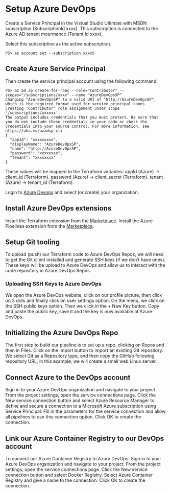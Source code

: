 # Setup Azure DevOps

Create a Service Principal in the Vistual Studio Ultimate with MSDN subscription (SubscriptionId xxxx).
This subscription is connected to the Azure AD tenant moermancc (Tenant Id xxxx).

Select this subscription as the active subscription.

```shell
PS> az account set --subscription xxxx5
```

## Create Azure Service Principal

Then create the service principal account using the following command:

```shell
PS> az ad sp create-for-rbac --role="Contributor" --scopes="/subscriptions/xxxx" --name "AzureDevOpsSP"
Changing "AzureDevOpsSP" to a valid URI of "http://AzureDevOpsSP", which is the required format used for service principal names
Creating 'Contributor' role assignment under scope '/subscriptions/xxxxxx'
The output includes credentials that you must protect. Be sure that you do not include these credentials in your code or check the credentials into your source control. For more information, see https://aka.ms/azadsp-cli
{
  "appId": "xxxxxxxxx",
  "displayName": "AzureDevOpsSP",
  "name": "http://AzureDevOpsSP",
  "password": "xxxxxxxx",
  "tenant": "xxxxxxxx"
}
```

These values will be mapped to the Terraform variables:
appId (Azure) → client_id (Terraform).
password (Azure) → client_secret (Terraform).
tenant (Azure) → tenant_id (Terraform).

Login to [Azure Devops](https://dev.azure.com) and select (or create) your organization.

## Install Azure DevOps extensions

Install the Terraform extension from the [Marketplace](https://marketplace.visualstudio.com/items?itemName=charleszipp.azure-pipelines-tasks-terraform).
Install the Azure Pipelines extension from the [Marketplace](https://marketplace.visualstudio.com/items?itemName=keesschollaart.arm-outputs).

## Setup Git tooling

To upload (push) our Terraform code to Azure DevOps Repos, we will need to get the Git client installed and generate SSH keys (if we don’t have ones). These keys will be upload to Azure DevOps and allow us to interact with the code repository in Azure DevOps Repos.

### Uploading SSH Keys to Azure DevOps

We open the Azure DevOps website, click on our profile picture, then click on 3 dots and finally click on user settings option.
On the menu, we click on the SSH public keys option.
Then we click in the + New Key button.
Copy and paste the public key, save it and the key is now available at Azure DevOps.

## Initializing the Azure DevOps Repo

The first step to build our pipeline is to set up a repo, clicking on Repos and then in Files.
Click on the Import button to import an existing Git repository.
We select Git as a Repository type, and then copy the GitHub following repository URL, in this example, we will create a small web Linux server.

## Connect Azure to the DevOps account

Sign in to your Azure DevOps organization and navigate to your project.
From the project settings, open the service connections page.
Click the New service connection button and select Azure Resource Manager to define and secure a connection to a Microsoft Azure subscription using Service Principal.
Fill in the parameters for the service connection and allow all pipelines to use this connection option.
Click OK to create the connection.

## Link our Azure Container Registry to our DevOps account

To connect our Azure Container Registry to Azure DevOps.
Sign in to your Azure DevOps organization and navigate to your project.
From the project settings, open the service connections page.
Click the New service connection button and select Docker Registry.
Select Azure Container Registry and give a name to the connection.
Click OK to create the connection.
